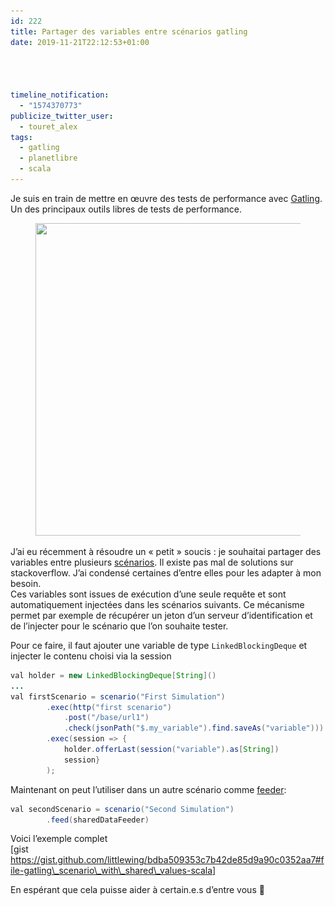 ```yaml
---
id: 222
title: Partager des variables entre scénarios gatling
date: 2019-11-21T22:12:53+01:00




timeline_notification:
  - "1574370773"
publicize_twitter_user:
  - touret_alex
tags:
  - gatling
  - planetlibre
  - scala
---
```

Je suis en train de mettre en œuvre des tests de performance avec [Gatling](https://gatling.io/). Un des principaux outils libres de tests de performance.<figure class="wp-block-image size-large">

<img loading="lazy" width="800" height="500" src="/assets/images/2019/11/gatling-new-design.png?w=612" alt="" class="wp-image-236" srcset="/assets/images/2019/11/gatling-new-design.png 800w, /assets/images/2019/11/gatling-new-design-300x188.png 300w, /assets/images/2019/11/gatling-new-design-768x480.png 768w" sizes="(max-width: 800px) 100vw, 800px" /> </figure> 

J&rsquo;ai eu récemment à résoudre un « petit » soucis : je souhaitai partager des variables entre plusieurs [scénarios](https://gatling.io/docs/2.2/general/scenario). Il existe pas mal de solutions sur stackoverflow. J&rsquo;ai condensé certaines d&rsquo;entre elles pour les adapter à mon besoin.  
Ces variables sont issues de exécution d&rsquo;une seule requête et sont automatiquement injectées dans les scénarios suivants. Ce mécanisme permet par exemple de récupérer un jeton d&rsquo;un serveur d&rsquo;identification et de l&rsquo;injecter pour le scénario que l&rsquo;on souhaite tester.

Pour ce faire, il faut ajouter une variable de type `LinkedBlockingDeque` et injecter le contenu choisi via la session

```java
val holder = new LinkedBlockingDeque[String]() 
...
val firstScenario = scenario("First Simulation")
		.exec(http("first scenario")
			.post("/base/url1")
			.check(jsonPath("$.my_variable").find.saveAs("variable")))
		.exec(session => {
            holder.offerLast(session("variable").as[String])
            session}       
        );

```


Maintenant on peut l&rsquo;utiliser dans un autre scénario comme [feeder](https://gatling.io/docs/2.2/session/feeder/):

```java
val secondScenario = scenario("Second Simulation")
		.feed(sharedDataFeeder)
```


Voici l&rsquo;exemple complet  
[gist https://gist.github.com/littlewing/bdba509353c7b42de85d9a90c0352aa7#file-gatling\_scenario\_with\_shared\_values-scala]  
  
En espérant que cela puisse aider à certain.e.s d&rsquo;entre vous 🙂